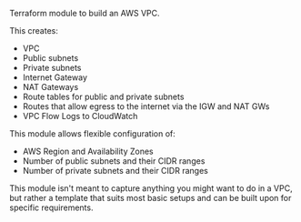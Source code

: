 Terraform module to build an AWS VPC.

This creates:
- VPC
- Public subnets
- Private subnets
- Internet Gateway
- NAT Gateways
- Route tables for public and private subnets
- Routes that allow egress to the internet via the IGW and NAT GWs
- VPC Flow Logs to CloudWatch

This module allows flexible configuration of:
- AWS Region and Availability Zones
- Number of public subnets and their CIDR ranges
- Number of private subnets and their CIDR ranges

This module isn't meant to capture anything you might want to do in a VPC, but rather a template that suits most basic setups and can be built upon for specific requirements.